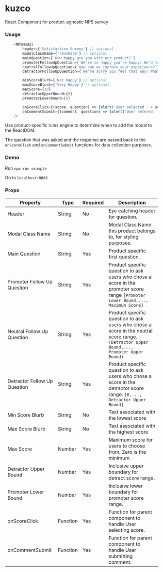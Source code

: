 # kuzco
React Component for product-agnostic NPS survey

### Usage

```javascript
    <NPSModal
        header={'Satisfaction Survey'} // optional
        modalClassName={'revshare'} // optional
        mainQuestion={'How happy are you with our product?'}
        promoterFollowUpQuestion={`We're so happy you're happy! We'd love to hear more about your experience:`}
        neutralFollowUpQuestion={`How can we improve your experience?`}
        detractorFollowUpQuestion={`We're sorry you feel that way! What is our product missing?`}

        minScoreBlurb={'Not Happy'} // optional
        maxScoreBlurb={'Very Happy'} // optional
        maxScore={10}
        detractorUpperBound={6}
        promoterLowerBound={9}

        onScoreClick={(score, question) => {alert('User selected ' + score + ' when asked ' + question)}}
        onCommentSubmit={(comment, question) => {alert('User entered ' + comment + ' when asked ' + question)}}
    />
```

Use product-specific rules engine to determine when to add the modal to the ReactDOM.

The question that was asked and the response are passed back to the `onScoreClick` and `onCommentSubmit` functions for data collection purposes.

### Demo

Run `npm run example`

Go to `localhost:8080`

### Props

| Property                     | Type          | Required      | Description                                                                                                                              |
| ---------------------------- | ------------- |---------------|----------------------------------------------------------------------------------------------------------------------------------------- |
| Header                       | String        | No            | Eye catching header for question.                                                                                                       
| Modal Class Name             | String        | No            | Modal Class Name this product belongs to, for styling purposes.                                                                                                       
| Main Question                | String        | Yes           | Product specific first question.                                                                                                         |
| Promoter Follow Up Question  | String        | Yes           | Product specific question to ask users who chose a score in the promoter score range `[Promoter Lower Bound,..., Maximum Score]`         |
| Neutral Follow Up Question   | String        | Yes           | Product specific question to ask users who chose a score in the neutral score range. `(Detractor Upper Bound,..., Promoter Upper Bound)` |
| Detractor Follow Up Question | String        | Yes           | Product specific question to ask users who chose a score in the detractor score range. `[0,..., Detractor Upper Bound]`                  |
| Min Score Blurb              | String        | No            | Text associated with the lowest score                                                                                                      
| Max Score Blurb              | String        | No            | Text associated with the highest score                                                                                                      
| Max Score                    | Number        | Yes           | Maximum score for users to choose from. Zero is the minimum.                                                                             | 
| Detractor Upper Bound        | Number        | Yes           | Inclusive upper boundary for detract score range.                                                                                        |
| Promoter Lower Bound         | Number        | Yes           | Inclusive lower boundary for promoter score range.                                                                                       |
| onScoreClick                 | Function      | Yes           | Function for parent component to handle User selecting score.                                                                            |
| onCommentSubmit              | Function      | Yes           | Function for parent component to handle User submitting comment.                                                                         |
